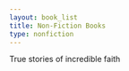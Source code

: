 ```yaml
---
layout: book_list
title: Non-Fiction Books
type: nonfiction
---
```

True stories of incredible faith